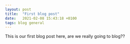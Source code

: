 ```yaml
---
layout: post
title:  "First blog post"
date:   2021-02-08 15:43:18 +0100
tags: blog general
---
```

This is our first blog post here, are we really going to blog??
